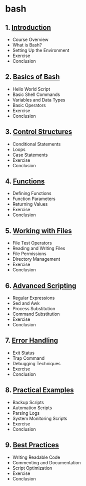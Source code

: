 # bash
## 1. [Introduction](bash/chapter_00001.md)
  - Course Overview
  - What is Bash?
  - Setting Up the Environment
  - Exercise
  - Conclusion
## 2. [Basics of Bash](bash/chapter_00002.md)
  - Hello World Script
  - Basic Shell Commands
  - Variables and Data Types
  - Basic Operators
  - Exercise
  - Conclusion
## 3. [Control Structures](bash/chapter_00003.md)
  - Conditional Statements
  - Loops
  - Case Statements
  - Exercise
  - Conclusion
## 4. [Functions](bash/chapter_00004.md)
  - Defining Functions
  - Function Parameters
  - Returning Values
  - Exercise
  - Conclusion
## 5. [Working with Files](bash/chapter_00005.md)
  - File Test Operators
  - Reading and Writing Files
  - File Permissions
  - Directory Management
  - Exercise
  - Conclusion
## 6. [Advanced Scripting](bash/chapter_00006.md)
  - Regular Expressions
  - Sed and Awk
  - Process Substitution
  - Command Substitution
  - Exercise
  - Conclusion
## 7. [Error Handling](bash/chapter_00007.md)
  - Exit Status
  - Trap Command
  - Debugging Techniques
  - Exercise
  - Conclusion
## 8. [Practical Examples](bash/chapter_00008.md)
  - Backup Scripts
  - Automation Scripts
  - Parsing Logs
  - System Monitoring Scripts
  - Exercise
  - Conclusion
## 9. [Best Practices](bash/chapter_00009.md)
  - Writing Readable Code
  - Commenting and Documentation
  - Script Optimization
  - Exercise
  - Conclusion
